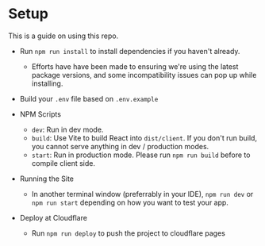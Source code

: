 # Setup

This is a guide on using this repo. 

- Run `npm run install` to install dependencies if you haven't already.

  - Efforts have have been made to ensuring we're using the latest package versions, and some incompatibility issues can pop up while installing. 

- Build your `.env` file based on `.env.example`

- NPM Scripts

  - `dev`: Run in dev mode.
  - `build`: Use Vite to build React into `dist/client`. If you don't run build, you cannot serve anything in dev / production modes.
  - `start`: Run in production mode. Please run `npm run build` before to compile client side.

- Running the Site

  - In another terminal window (preferrably in your IDE), `npm run dev` or `npm run start` depending on how you want to test your app.

- Deploy at Cloudflare
  - Run `npm run deploy` to push the project to cloudflare pages
